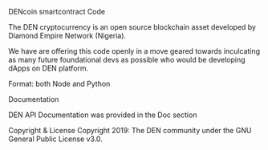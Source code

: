 DENcoin smartcontract Code


The DEN cryptocurrency is an open source blockchain asset developed by Diamond Empire Network (Nigeria).

We have are offering this code openly in a move geared towards inculcating as many future foundational devs as possible who would be developing dApps on DEN platform.

Format: both Node and Python

Documentation

DEN API Documentation was provided in the Doc section


Copyright & License
Copyright 2019: The DEN community under the GNU General Public License v3.0.
